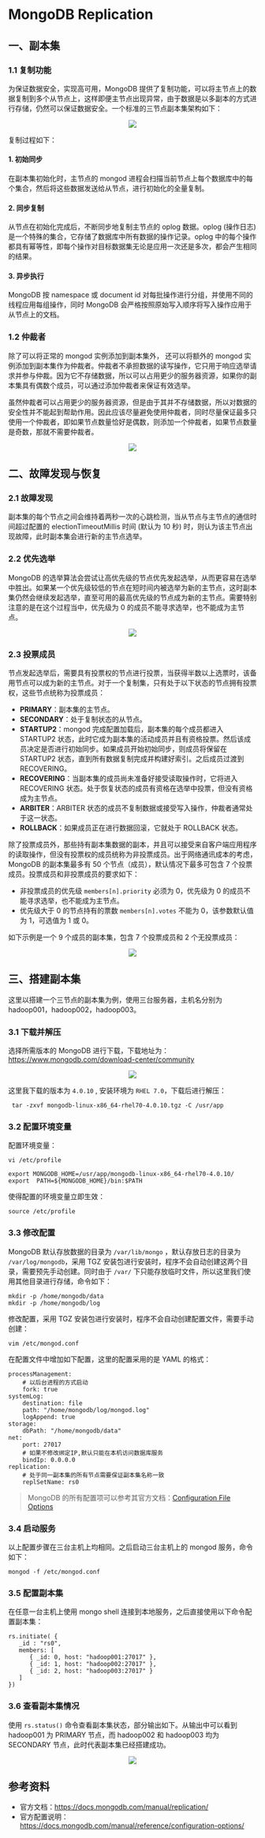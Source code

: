 # MongoDB Replication

## 一、副本集

### 1.1 复制功能

为保证数据安全，实现高可用，MongoDB 提供了复制功能，可以将主节点上的数据复制到多个从节点上，这样即便主节点出现异常，由于数据是以多副本的方式进行存储，仍然可以保证数据安全。一个标准的三节点副本集架构如下：

<div align="center"> <img src="https://gitee.com/heibaiying/Full-Stack-Notes/raw/master/pictures/mongodb-复制.png"/> </div>

复制过程如下：

#### 1. 初始同步

在副本集初始化时，主节点的 mongod 进程会扫描当前节点上每个数据库中的每个集合，然后将这些数据发送给从节点，进行初始化的全量复制。

#### 2. 同步复制

从节点在初始化完成后，不断同步地复制主节点的 oplog 数据。oplog (操作日志) 是一个特殊的集合，它存储了数据库中所有数据的操作记录。oplog 中的每个操作都具有幂等性，即每个操作对目标数据集无论是应用一次还是多次，都会产生相同的结果。

#### 3. 异步执行

MongoDB 按 namespace 或 document id 对每批操作进行分组，并使用不同的线程应用每组操作，同时 MongoDB 会严格按照原始写入顺序将写入操作应用于从节点上的文档。

### 1.2 仲裁者

除了可以将正常的 mongod 实例添加到副本集外， 还可以将额外的 mongod 实例添加到副本集作为仲裁者。仲裁者不承担数据的读写操作，它只用于响应选举请求并参与仲裁。因为它不存储数据，所以可以占用更少的服务器资源，如果你的副本集具有偶数个成员，可以通过添加仲裁者来保证有效选举。

虽然仲裁者可以占用更少的服务器资源，但是由于其并不存储数据，所以对数据的安全性并不能起到帮助作用。因此应该尽量避免使用仲裁者，同时尽量保证最多只使用一个仲裁者，即如果节点数量恰好是偶数，则添加一个仲裁者，如果节点数量是奇数，那就不需要仲裁者。

<div align="center"> <img src="https://gitee.com/heibaiying/Full-Stack-Notes/raw/master/pictures/mongodb-仲裁者.png"/> </div>

## 二、故障发现与恢复

### 2.1 故障发现

副本集的每个节点之间会维持着两秒一次的心跳检测，当从节点与主节点的通信时间超过配置的 electionTimeoutMillis 时间 (默认为 10 秒) 时，则认为该主节点出现故障，此时副本集会进行新的主节点选举。

### 2.2 优先选举

MongoDB 的选举算法会尝试让高优先级的节点优先发起选举，从而更容易在选举中胜出。如果某一个优先级较低的节点在短时间内被选举为新的主节点，这时副本集仍然会继续发起选举，直至可用的最高优先级的节点成为新的主节点。需要特别注意的是在这个过程当中，优先级为 0 的成员不能寻求选举，也不能成为主节点。

<div align="center"> <img src="https://gitee.com/heibaiying/Full-Stack-Notes/raw/master/pictures/mongodb-故障恢复.png"/> </div>

### 2.3 投票成员

节点发起选举后，需要具有投票权的节点进行投票，当获得半数以上选票时，该备用节点可以成为新的主节点。对于一个复制集，只有处于以下状态的节点拥有投票权，这些节点统称为投票成员：

- **PRIMARY**：副本集的主节点。
- **SECONDARY**：处于复制状态的从节点。
- **STARTUP2**：mongod 完成配置加载后，副本集的每个成员都进入 STARTUP2 状态，此时它成为副本集的活动成员并且有资格投票。然后该成员决定是否进行初始同步。如果成员开始初始同步，则成员将保留在 STARTUP2 状态，直到所有数据复制完成并构建好索引。之后成员过渡到 RECOVERING。
- **RECOVERING**：当副本集的成员尚未准备好接受读取操作时，它将进入 RECOVERING 状态。处于恢复状态的成员有资格在选举中投票，但没有资格成为主节点。
- **ARBITER**：ARBITER 状态的成员不复制数据或接受写入操作，仲裁者通常处于这一状态。
- **ROLLBACK**：如果成员正在进行数据回滚，它就处于 ROLLBACK 状态。

除了投票成员外，那些持有副本集数据的副本，并且可以接受来自客户端应用程序的读取操作，但没有投票权的成员统称为非投票成员。出于网络通讯成本的考虑，MongoDB 的副本集最多有 50 个节点（成员），默认情况下最多可包含 7 个投票成员。投票成员和非投票成员的要求如下：

- 非投票成员的优先级 `members[n].priority` 必须为 0，优先级为 0 的成员不能寻求选举，也不能成为主节点。
- 优先级大于 0 的节点持有的票数 `members[n].votes` 不能为 0，该参数默认值为 1，可选值为 1 或 0。

如下示例是一个 9 个成员的副本集，包含 7 个投票成员和 2 个无投票成员：

<div align="center"> <img src="https://gitee.com/heibaiying/Full-Stack-Notes/raw/master/pictures/mongdb-vote.png"/> </div>

## 三、搭建副本集

这里以搭建一个三节点的副本集为例，使用三台服务器，主机名分别为 hadoop001，hadoop002，hadoop003。

### 3.1 下载并解压

选择所需版本的 MongoDB 进行下载，下载地址为： https://www.mongodb.com/download-center/community

<div align="center"> <img src="https://gitee.com/heibaiying/Full-Stack-Notes/raw/master/pictures/mongodb-version-select.png"/> </div>

这里我下载的版本为 `4.0.10` , 安装环境为 `RHEL 7.0`，下载后进行解压：

```shell
 tar -zxvf mongodb-linux-x86_64-rhel70-4.0.10.tgz -C /usr/app
```

### 3.2 配置环境变量

配置环境变量：

```shell
vi /etc/profile
```

```shell
export MONGODB_HOME=/usr/app/mongodb-linux-x86_64-rhel70-4.0.10/
export  PATH=${MONGODB_HOME}/bin:$PATH
```

使得配置的环境变量立即生效：

```shell
source /etc/profile
```

### 3.3 修改配置

MongoDB 默认存放数据的目录为 `/var/lib/mongo` ，默认存放日志的目录为 `/var/log/mongodb`，采用 TGZ 安装包进行安装时，程序不会自动创建这两个目录，需要预先手动创建。同时由于 `/var/` 下只能存放临时文件，所以这里我们使用其他目录进行存储，命令如下：

```shell
mkdir -p /home/mongodb/data
mkdir -p /home/mongodb/log
```

修改配置，采用 TGZ 安装包进行安装时，程序不会自动创建配置文件，需要手动创建：

```
vim /etc/mongod.conf
```

在配置文件中增加如下配置，这里的配置采用的是 YAML 的格式：

```shell
processManagement:
    # 以后台进程的方式启动
    fork: true
systemLog:
    destination: file
    path: "/home/mongodb/log/mongod.log"
    logAppend: true
storage:
    dbPath: "/home/mongodb/data"
net:
    port: 27017
    # 如果不修改绑定IP,默认只能在本机访问数据库服务
    bindIp: 0.0.0.0
replication:
    # 处于同一副本集的所有节点需要保证副本集名称一致
    replSetName: rs0
```

> MongoDB 的所有配置项可以参考其官方文档：[Configuration File Options](https://docs.mongodb.com/manual/reference/configuration-options/)

### 3.4 启动服务

以上配置步骤在三台主机上均相同。之后启动三台主机上的 mongod 服务，命令如下：

```shell
mongod -f /etc/mongod.conf
```

### 3.5 配置副本集

在任意一台主机上使用 mongo shell 连接到本地服务，之后直接使用以下命令配置副本集：

```shell
rs.initiate( {
   _id : "rs0",
   members: [
      { _id: 0, host: "hadoop001:27017" },
      { _id: 1, host: "hadoop002:27017" },
      { _id: 2, host: "hadoop003:27017" }
   ]
})
```

### 3.6 查看副本集情况

使用 `rs.status()` 命令查看副本集状态，部分输出如下。从输出中可以看到 hadoop001 为 PRIMARY 节点，而 hadoop002 和 hadoop003 均为 SECONDARY 节点，此时代表副本集已经搭建成功。

<div align="center"> <img src="https://gitee.com/heibaiying/Full-Stack-Notes/raw/master/pictures/mongodb-副本集状态.png"/> </div>

## 参考资料

- 官方文档：https://docs.mongodb.com/manual/replication/
- 官方配置说明：https://docs.mongodb.com/manual/reference/configuration-options/

